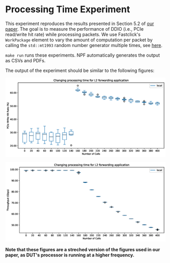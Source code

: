 # Processing Time Experiment

This experiment reproduces the results presented in Section 5.2 of [our paper][ddio-atc-paper]. The goal is to measure the performance of DDIO (i.e., PCIe read/write hit rate) while processing packets. We use Fastclick's `WorkPackage` element to vary the amount of computation per packet by calling the `std::mt1993` random number generator multiple times, see [here][workpackage-wiki].

`make run` runs these experiments. NPF automatically generates the output as CSVs and PDFs.

The output of the experiment should be similar to the following figures:

![sample](ddio-process-time-sample-1.png "Processing Time Results - PCIe Write Hit Rate")

![sample](ddio-process-time-sample-2.png "Processing Time Results - Throughput")

**Note that these figures are a streched version of the figures used in our paper, as DUT's processor is running at a higher frequency.**

[ddio-atc-paper]: https://people.kth.se/~farshin/documents/ddio-atc20.pdf
[workpackage-wiki]: https://github.com/tbarbette/fastclick/wiki/WorkPackage
